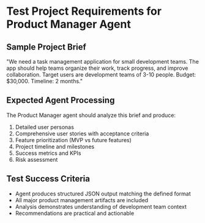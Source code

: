 # Test Project Requirements for Product Manager Agent

## Sample Project Brief
"We need a task management application for small development teams. The app should help teams organize their work, track progress, and improve collaboration. Target users are development teams of 3-10 people. Budget: $30,000. Timeline: 2 months."

## Expected Agent Processing
The Product Manager agent should analyze this brief and produce:
1. Detailed user personas
2. Comprehensive user stories with acceptance criteria
3. Feature prioritization (MVP vs future features)
4. Project timeline and milestones
5. Success metrics and KPIs
6. Risk assessment

## Test Success Criteria
- Agent produces structured JSON output matching the defined format
- All major product management artifacts are included
- Analysis demonstrates understanding of development team context
- Recommendations are practical and actionable